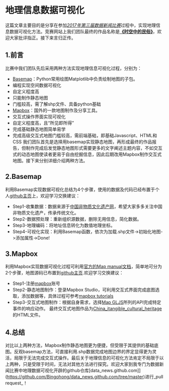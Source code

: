 # 地理信息数据可视化
这篇文章主要目的是分享在参加[_2017年第三届数据新闻比赛_](http://www.dydata.io/article/p/859985004227338240)过程中，实现地理信息数据可视化方法。竞赛网站上我们团队最终的作品名称是[**《时空中的民俗》**](http://www.dydata.io/article/p/897485299022766080)，欢迎大家批评指正。接下来言归正传。
## 1.前言
比赛中我们团队先后采用两种方法实现地理信息可视化过程，分别为：
- [Basemap](http://matplotlib.org/basemap/)：Python常用绘图Matplotlib中负责绘制地图的子包。
 - 编程实现空间数据可视化
 - 自定义程度高
 - 只能制作静态地图
 - 门槛较高，需了解shp文件、具备python基础
- [Mapbox](https://en.wikipedia.org/wiki/Mapbox)：国外的一款地图制作及分享工具。
 - 交互式操作界面实现可视化
 - 自定义程度高，且“所见即所得”
 - 完成基础静态地图简单易学
 - 完成高级交互式地图门槛较高，需前端基础，即基础Javascript、HTML和CSS
我们团队首先是选择用basemap实现静态地图，再形成最终的作品报告，但制作完成后发觉静态地图形式需要更多的文字阐述主题内容，不如交互式的动态地图使读者更易于自由挖掘信息，因此后期改用Mapbox制作交互式地图。接下来分别详细介绍两种方法。
## 2.Basemap
利用Basemap实现数据可视化总结为4个步骤，使用的数据及代码已经布置于个人[github主页](https://github.com/Bingohong/data_news.github.com/tree/Static_Map_Basemap)上，欢迎学习交换建议：
- Step1-收集数据：数据来源于[中国非物质文化遗产网](http://www.ihchina.cn/)，希望大家多多关注中国非物质文化遗产，传承传统文化。
- Step2-数据预处理：重新组织源数据，删除无用信息，简化数据。
- Step3-地理编码：将地址信息转化为数值地理坐标。
- Step4-可视化实现：利用Basemap函数，依次为加载.shp文件->初始化地图->添加属性->Done!

## 3.Mapbox
利用Mapbox实现数据可视化过程可利用[官方的Map manual文档](https://www.mapbox.com/help/studio-manual/)，简单地可分为2个步骤，地图源码已布置到[github主页](https://github.com/Bingohong/data_news.github.com/blob/gh-pages/China_itangible_cultural_heritage.html).欢迎学习交换建议：
- Step1-注册[mapbox](https://www.mapbox.com)账号
- Step2-静态地图制作：登录Mapbox Studio，可利用交互式界面完成底图选取，添加数据等，具体过程可参考[mapbox tutorials](https://www.mapbox.com/help/studio-manual-tutorials/)
- Step3-交互式地图制作：根据自身需求，选择[Map GLJS](https://www.mapbox.com/mapbox-gl-js/api/)所列的API完成特定事件的响应动作。
最终交互式地图作品为[China_itangible_cultural_heritage](https://bingohong.github.io/data_news.github.com/China_itangible_cultural_heritage.html)的HTML文件。

## 4.总结
对比以上两种方法，Mapbox制作静态地图更为便捷，但受限于其提供的基础底图。反观basemap方法，可直接利用.shp数据完成地图边界的界定显得更为灵活，局限于无法完成交互式操作。最后关于地理信息的可视化方法肯定不局限于以上两种，只是受限于时间，无法对其他方法进行探究。欢迎大家到我专门为数据新闻比赛中地理数据可视化开辟的github仓库[data_news.github.com]](https://github.com/Bingohong/data_news.github.com/tree/master)进行_pull request_！